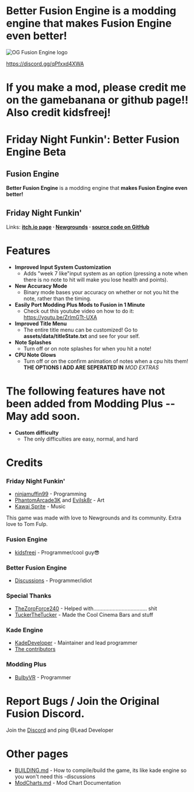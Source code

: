 # **Better Fusion Engine** is a modding engine that **makes Fusion Engine even better!**

![OG Fusion Engine logo](https://raw.githubusercontent.com/kidsfreej/FNF-Fusion-Engine/master/art/fusion_engine.png)


https://discord.gg/qPfxxd4XWA
# If you make a mod, please credit me on the gamebanana or github page!! Also credit kidsfreej!
# Friday Night Funkin': Better Fusion Engine Beta

## Fusion Engine 
 **Better Fusion Engine** is a modding engine that **makes Fusion Engine even better!**

## Friday Night Funkin'
Links: **[itch.io page](https://ninja-muffin24.itch.io/funkin) ⋅ [Newgrounds](https://www.newgrounds.com/portal/view/770371) ⋅ [source code on GitHub](https://github.com/ninjamuffin99/Funkin)**





# Features

 - **Improved Input System Customization**
	 - Adds "week 7 like"input  system  as an option (pressing a note when there is no note to hit will make you lose health and points).
 - **New Accuracy Mode**
	 - Binary mode bases your accuracy on whether or not you hit the note, rather than the timing.
 - **Easily Port Modding Plus Mods to Fusion in 1 Minute**
	 - Check out this youtube video on how to do it: https://youtu.be/ZrImGTt-UXA
 - **Improved Title Menu**
	 - The entire title menu can be customized! Go to **assets/data/titleState.txt** and see for your self.
 - **Note Splashes**
	 - Turn off or on note splashes for when you hit a note!
 - **CPU Note Glows**
	 - Turn off or on the confirm animation of notes when a cpu hits them!
**THE OPTIONS I ADD ARE SEPERATED IN** *MOD EXTRAS*
# The following features have not been added from Modding Plus -- May add soon.
 - **Custom difficulty**
	- The only difficulties are easy, normal, and hard
# Credits
### Friday Night Funkin'
 - [ninjamuffin99](https://twitter.com/ninja_muffin99) - Programming
 - [PhantomArcade3K](https://twitter.com/phantomarcade3k) and [Evilsk8r](https://twitter.com/evilsk8r) - Art
 - [Kawai Sprite](https://twitter.com/kawaisprite) - Music

This game was made with love to Newgrounds and its community. Extra love to Tom Fulp.
### Fusion Engine
- [kidsfreej](https://github.com/kidsfreej) - Programmer/cool guy😎
### Better Fusion Engine
- [Discussions](https://github.com/music-discussion) - Programmer/idiot

### Special Thanks
- [TheZoroForce240](https://github.com/TheZoroForce240) - Helped with.................................... shit
- [TuckerTheTucker](https://twitter.com/TuckerTheTucker) - Made the Cool Cinema Bars and stuff

### Kade Engine
- [KadeDeveloper](https://twitter.com/KadeDeveloper) - Maintainer and lead programmer
- [The contributors](https://github.com/KadeDev/Kade-Engine/graphs/contributors)
### Modding Plus
- [BulbyVR](https://github.com/TheDrawingCoder-Gamer/) - Programmer
# Report Bugs / Join the Original Fusion Discord.
Join the [Discord](https://discord.gg/qPfxxd4XWA) and ping @Lead Developer 
# Other pages
 - [BUILDING.md](https://github.com/KadeDev/Kade-Engine/blob/master/BUILDING.md) - How to compile/build the game, its like kade engine so you won't need this -discussions
 - [ModCharts.md](https://github.com/KadeDev/Kade-Engine/blob/master/ModCharts.md) - Mod Chart Documentation
